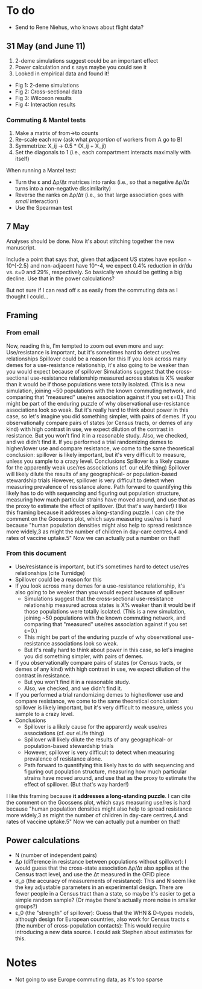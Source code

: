 # To do

- Send to Rene Niehus, who knows about flight data?

## 31 May (and June 11)

1. 2-deme simulations suggest could be an important effect
2. Power calculation and ε says maybe you could see it
3. Looked in empirical data and found it!

- Fig 1: 2-deme simulations
- Fig 2: Cross-sectional data
- Fig 3: Wilcoxon results
- Fig 4: Interaction results


### Commuting & Mantel tests

1. Make a matrix of from->to counts
2. Re-scale each row (ask what *proportion* of workers from A go to B)
3. Symmetrize: X_ij -> 0.5 * (X_ij + X_ji)
4. Set the diagonals to 1 (i.e., each compartment interacts maximally with itself)

When running a Mantel test:

- Turn the ε and Δρ/Δτ matrices into ranks (i.e., so that a negative Δρ/Δτ turns into a non-negative dissimilarity)
- Reverse the ranks on Δρ/Δτ (i.e., so that large association goes with *small* interaction)
- Use the Spearman test

## 7 May

Analyses should be done. Now it's about stitching together the new manuscript.

Include a point that says that, given that adjacent US states have epsilon ~
10^{-2.5} and non-adjacent have 10^-4, we expect 0.4% reduction in dr/du vs.
ε=0 and 29%, respectively. So basically we should be getting a big decline. Use
that in the power calculations?

But not sure if I can read off ε as easily from the commuting data as I thought I could...

## Framing

### From email

Now, reading this, I'm tempted to zoom out even more and say:
Use/resistance is important, but it's sometimes hard to detect use/res relationships
Spillover could be a reason for this
If you look across many demes for a use-resistance relationship, it's also going to be weaker than you would expect because of spillover
Simulations suggest that the cross-sectional use-resistance relationship measured across states is X% weaker than it would be if those populations were totally isolated. (This is a new simulation, joining ~50 populations with the known commuting network, and comparing that "measured" use/res association against if you set ε=0.)
This might be part of the enduring puzzle of why observational use-resistance associations look so weak.
But it's really hard to think about power in this case, so let's imagine you did something simpler, with pairs of demes.
If you observationally compare pairs of states (or Census tracts, or demes of any kind) with high contrast in use, we expect dilution of the contrast in resistance.
But you won't find it in a reasonable study.
Also, we checked, and we didn't find it.
If you performed a trial randomizing demes to higher/lower use and compare resistance, we come to the same theoretical conclusion: spillover is likely important, but it's very difficult to measure, unless you sample to a crazy level.
Conclusions
Spillover is a likely cause for the apparently weak use/res associations (cf. our eLife thing)
Spillover will likely dilute the results of any geographical- or population-based stewardship trials
However, spillover is very difficult to detect when measuring prevalence of resistance alone.
Path forward to quantifying this likely has to do with sequencing and figuring out population structure, measuring how much particular strains have moved around, and use that as the proxy to estimate the effect of spillover. (But that's way harder!)
I like this framing because it addresses a long-standing puzzle. I can cite the comment on the Goossens plot, which says measuring use/res is hard because "human population densities might also help to spread resistance more widely,3 as might the number of children in day-care centres,4 and rates of vaccine uptake.5" Now we can actually put a number on that!

### From this document

- Use/resistance is important, but it's sometimes hard to detect use/res relationships (cite Turnidge)
- Spillover could be a reason for this
- If you look across many demes for a use-resistance relationship, it's also going to be weaker than you would expect because of spillover
    - Simulations suggest that the cross-sectional use-resistance relationship measured across states is X% weaker than it would be if those populations were totally isolated. (This is a new simulation, joining ~50 populations with the known commuting network, and comparing that "measured" use/res association against if you set ε=0.)
    - This might be part of the enduring puzzle of why observational use-resistance associations look so weak.
    - But it's really hard to think about power in this case, so let's imagine you did something simpler, with pairs of demes.
- If you observationally compare pairs of states (or Census tracts, or demes of any kind) with high contrast in use, we expect dilution of the contrast in resistance.
    - But you won't find it in a reasonable study.
    - Also, we checked, and we didn't find it.
- If you performed a trial randomizing demes to higher/lower use and compare resistance, we come to the same theoretical conclusion: spillover is likely important, but it's very difficult to measure, unless you sample to a crazy level.
- Conclusions
    - Spillover is a likely cause for the apparently weak use/res associations (cf. our eLife thing)
    - Spillover will likely dilute the results of any geographical- or population-based stewardship trials
    - However, spillover is very difficult to detect when measuring prevalence of resistance alone.
    - Path forward to quantifying this likely has to do with sequencing and figuring out population structure, measuring how much particular strains have moved around, and use that as the proxy to estimate the effect of spillover. (But that's way harder!)

I like this framing because **it addresses a long-standing puzzle**. I can cite
the comment on the Goossens plot, which says measuring use/res is hard because
"human population densities might also help to spread resistance more widely,3
as might the number of children in day-care centres,4 and rates of vaccine
uptake.5" Now we can actually put a number on that!

## Power calculations

- N (number of independent pairs)
- Δρ (difference in resistance between populations without spillover): I would guess that the cross-state association Δρ/Δτ also applies at the Census tract level, and use the Δτ measured in the OFID piece
- σ_ρ (the accuracy of measurements of resistance): This and N seem like the key adjustable parameters in an experimental design. There are fewer people in a Census tract than a state, so maybe it's easier to get a simple random sample? (Or maybe there's actually more noise in smaller groups?)
- ε_0 (the "strength" of spillover): Guess that the WHN & D-types models, although design for European countries, also work for Census tracts
ε (the number of cross-population contacts): This would require introducing a new data source. I could ask Stephen about estimates for this.

# Notes

- Not going to use Europe commuting data, as it's too sparse
